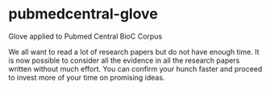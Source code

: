 # pubmedcentral-glove
Glove applied to Pubmed Central BioC Corpus

We all want to read a lot of research papers but do not have enough time. It is now possible to consider all the evidence in all the research papers written without much effort. You can confirm your hunch faster and proceed to invest more of your time on promising ideas.
